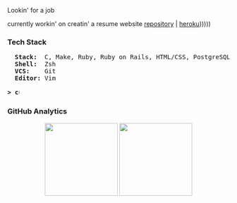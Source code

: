 Lookin' for a job

currently workin' on creatin' a resume website <a href="https://github.com/kidsalright/myau">repository</a> | <a href="hrefcurriculumvi.herokuapp.com">heroku</a>)))))

### Tech Stack
<pre>
  <b>Stack: </b> C, Make, Ruby, Ruby on Rails, HTML/CSS, PostgreSQL
  <b>Shell: </b> Zsh
  <b>VCS:   </b> Git
  <b>Editor:</b> Vim

<b>> <img align="top" src="https://user-images.githubusercontent.com/2514771/93036534-5fbd6480-f5fd-11ea-8a13-58ef04796c17.gif" alt="cursor" width="10" height="18" /></b>
</pre>

### GitHub Analytics
<p align="center">
	<img height="165em" src="https://github-readme-stats-eight-theta.vercel.app/api?username=kidsalright&show_icons=true&theme=vue-dark&include_all_commits=true&count_private=true&hide_border=true" />
	<img height="165em" src="https://github-readme-stats-eight-theta.vercel.app/api/top-langs/?username=kidsalright&layout=compact&theme=vue-dark&hide_border=true" />
</p>
